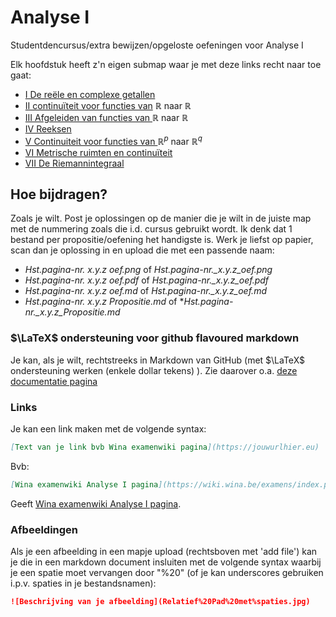# Analyse I

Studentdencursus/extra bewijzen/opgeloste oefeningen voor Analyse I

Elk hoofdstuk heeft z'n eigen submap waar je met deze links recht naar toe gaat:

- [I De reële en complexe getallen](https://github.com/KulBaM/AnalyseI/tree/main/I%20De%20re%C3%ABle%20en%20complexe%20getallen)
- [II continuïteit voor functies van](https://github.com/KulBaM/AnalyseI/tree/main/II%20Continu%C3%AFteit%20voor%20functies%20van%20R%20naar%20R) $\mathbb{R}$ naar $\mathbb{R}$
- [III Afgeleiden van functies van ](https://github.com/KulBaM/AnalyseI/tree/main/III%20Afgeleiden%20van%20%20functies%20van%20R%20naar%20R)$\mathbb{R}$ naar $\mathbb{R}$
- [IV Reeksen](https://github.com/KulBaM/AnalyseI/tree/main/IV%20Reeksen)
- [V Continuiteit voor functies van ](https://github.com/KulBaM/AnalyseI/tree/main/V%20Continu%C3%AFteit%20voor%20functies%20van%20R%5Ep%20naar%20R%5Eq)$\mathbb{R}^p$ naar $\mathbb{R}^q$
- [VI Metrische ruimten en continuïteit](https://github.com/KulBaM/AnalyseI/tree/main/VI%20Metrische%20ruimten%20en%20%20continu%C3%AFteit)
- [VII De Riemannintegraal](https://github.com/KulBaM/AnalyseI/tree/main/VII%20De%20Riemannintegraal)


## Hoe bijdragen?

Zoals je wilt. Post je oplossingen op de manier die je wilt in de juiste map met de nummering zoals die i.d. cursus gebruikt wordt. Ik denk dat 1 bestand per propositie/oefening het handigste is. Werk je liefst op papier, scan dan je oplossing in en upload die met een passende naam: 
 - *Hst.pagina-nr. x.y.z oef.png* of *Hst.pagina-nr._x.y.z_oef.png*
 - *Hst.pagina-nr. x.y.z oef.pdf* of *Hst.pagina-nr._x.y.z_oef.pdf*
 - *Hst.pagina-nr. x.y.z oef.md* of *Hst.pagina-nr._x.y.z_oef.md*
 - *Hst.pagina-nr. x.y.z Propositie.md* of **Hst.pagina-nr._x.y.z_Propositie.md*

### $\LaTeX$ ondersteuning voor github flavoured markdown
Je kan, als je wilt, rechtstreeks in Markdown van GitHub (met $\LaTeX$ ondersteuning werken (enkele dollar tekens) ). Zie daarover o.a. [deze documentatie pagina](https://docs.github.com/en/get-started/writing-on-github/working-with-advanced-formatting/writing-mathematical-expressions)


### Links

Je kan een link maken met de volgende syntax:

```Markdown
[Text van je link bvb Wina examenwiki pagina](https://jouwurlhier.eu)
```

Bvb: 
```Markdown
[Wina examenwiki Analyse I pagina](https://wiki.wina.be/examens/index.php/Analyse_I)
```
Geeft [Wina examenwiki Analyse I pagina](https://wiki.wina.be/examens/index.php/Analyse_I).

### Afbeeldingen 

Als je een afbeelding in een mapje upload (rechtsboven met 'add file') kan je die in een markdown document insluiten met de volgende syntax waarbij je een spatie moet vervangen door "%20" (of je kan underscores gebruiken i.p.v. spaties in je bestandsnamen):

```Markdown
![Beschrijving van je afbeelding](Relatief%20Pad%20met%spaties.jpg)
```
